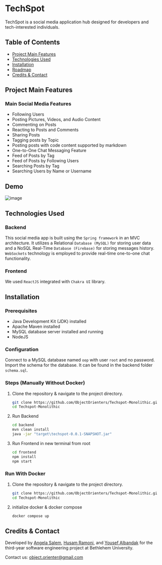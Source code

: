 # TechSpot

TechSpot is a social media application hub designed for developers and tech-interested individuals.

## Table of Contents

- [Project Main Features](#project-main-features)
- [Technologies Used](#technologies-used)
- [Installation](#installation)
- [Roadmap](#roadmap)
- [Credits & Contact](#credits--contact)

## Project Main Features

### Main Social Media Features
- Following Users
- Posting Pictures, Videos, and Audio Content
- Commenting on Posts
- Reacting to Posts and Comments
- Sharing Posts
- Tagging posts by Topic
- Posting posts with code content supported by markdown
- One-to-One Chat Messaging Feature
- Feed of Posts by Tag
- Feed of Posts by Following Users 
- Searching Posts by Tag
- Searching Users by Name or Username


## Demo
![image](https://github.com/user-attachments/assets/de03c7f0-60de-46c2-9174-40a64d1a8607)


## Technologies Used

### Backend

This social media app is built using the `Spring framework` in an MVC architecture. It utilizes a Relational `Database (MySQL)` for storing user data and a NoSQL Real-Time `Database (Firebase)` for storing messages history. `WebSockets` technology is employed to provide real-time one-to-one chat functionality.

### Frontend

We used `ReactJS` integrated with `Chakra UI` library. 

## Installation

### Prerequisites
- Java Development Kit (JDK) installed
- Apache Maven installed
- MySQL database server installed and running
- NodeJS

### Configuration

Connect to a MySQL database named `oop` with user `root` and no password.
Import the schema for the database. It can be found in the backend folder `schema.sql`.

### Steps (Manually Without Docker)
1. Clone the repository & navigate to the project directory.
    ```bash
    git clone https://github.com/ObjectOrienters/Techspot-Monolithic.git
    cd Techspot-Monolithic
    ```
2. Run Backend
    ```bash
    cd backend
    mvn clean install
    java -jar "target\techspot-0.0.1-SNAPSHOT.jar"
    ```
3. Run Frontend in new terminal from root
    ```bash
    cd frontend
    npm install
    npm start
    ```


### Run With Docker

1. Clone the repository & navigate to the project directory.
    ```bash
    git clone https://github.com/ObjectOrienters/Techspot-Monolithic.git
    cd Techspot-Monolithic
    ```
2. initialize docker & docker compose
    ```bash
    docker compose up
    ```

## Credits & Contact

Developed by [Angela Salem](https://github.com/SilverBullet70), [Husam Ramoni](https://github.com/RamHusam111), and [Yousef Albandak](https://github.com/YousefBandak) for the third-year software engineering project at Bethlehem University.

Contact us: object.orienter@gmail.com
